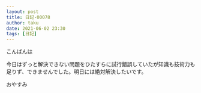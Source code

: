 ```yaml
---
layout: post
title: 日記-00078
author: taku
date: 2021-06-02 23:30
tags: [日記]
---
```


こんばんは

今日はずっと解決できない問題をひたすらに試行錯誤していたが知識も技術力も足りず、できませんでした。明日には絶対解決したいです。

おやすみ